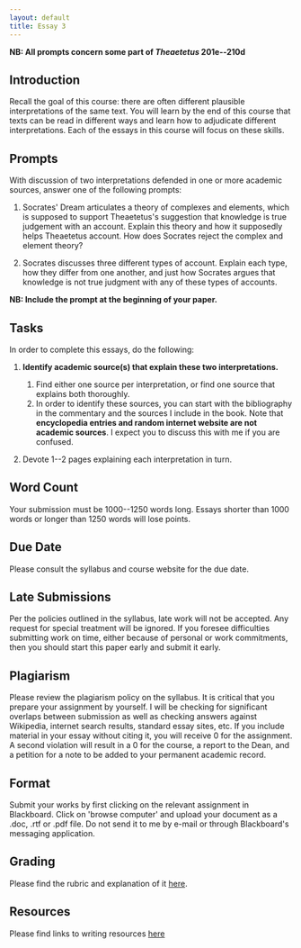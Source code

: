 ```yaml
---
layout: default
title: Essay 3
---
```


**NB: All prompts concern some part of *Theaetetus* 201e--210d**

## Introduction

Recall the goal of this course: there are often different plausible interpretations of the same text. You will learn by the end of this course that texts can be read in different ways and learn how to adjudicate different interpretations. Each of the essays in this course will focus on these skills. 

## Prompts

With discussion of two interpretations defended in one or more academic sources, answer one of the following prompts:  

1. Socrates' Dream articulates a theory of complexes and elements, which is supposed to support Theaetetus's suggestion that knowledge is true judgement with an account. Explain this theory and how it supposedly helps Theaetetus account. How does Socrates reject the complex and element theory? 

2. Socrates discusses three different types of account. Explain each type, how they differ from one another, and just how Socrates argues that knowledge is not true judgment with any of these types of accounts. 


**NB: Include the prompt at the beginning of your paper.**

## Tasks

In order to complete this essays, do the following:
1. **Identify academic source(s) that explain these two interpretations.** 
	1. Find either one source per interpretation, or find one source that explains both thoroughly. 
	1. In order to identify these sources, you can start with the bibliography in the commentary and the sources I include in the book. Note that **encyclopedia entries and random internet website are not academic sources**. I expect you to discuss this with me if you are confused. 
	
2. Devote 1--2 pages explaining each interpretation in turn. 

## Word Count

Your submission must be 1000--1250 words long. Essays shorter than 1000 words or longer than 1250 words will lose points. 


## Due Date
Please consult the syllabus and course website for the due date.

## Late Submissions

Per the policies outlined in the syllabus, late work will not be accepted. Any request for special treatment will be ignored. If you foresee difficulties submitting work on time, either because of personal or work commitments, then you should start this paper early and submit it early. 

## Plagiarism

Please review the plagiarism policy on the syllabus. It is critical that you prepare your assignment by yourself.  I will be checking for significant overlaps between submission as well as checking answers against Wikipedia, internet search results, standard essay sites, etc. If you include material in your essay without citing it, you will receive 0 for the assignment. A second violation will result in a 0 for the course, a report to the Dean, and a petition for a note to be added to your permanent academic record.

## Format

Submit your works by first clicking on the relevant assignment in Blackboard. Click on 'browse computer' and upload your document as a .doc, .rtf or .pdf file. Do not send it to me by e-mail or through Blackboard's messaging application. 

## Grading
Please find the rubric and explanation of it [here](/resources/grading).

## Resources
Please find links to writing resources [here](/resources/)




